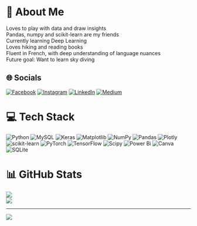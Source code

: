 # 💫 About Me
Loves to play with data and draw insights<br>Pandas, numpy and scikit-learn are my friends<br>Currently learning Deep Learning<br>Loves hiking and reading books<br>Fluent in French, with deep understanding of language nuances<br>Future goal: Want to learn sky diving


## 🌐 Socials
[![Facebook](https://img.shields.io/badge/Facebook-%231877F2.svg?logo=Facebook&logoColor=white)](https://facebook.com/sanjam.preet.7) [![Instagram](https://img.shields.io/badge/Instagram-%23E4405F.svg?logo=Instagram&logoColor=white)](https://instagram.com/preetsanjam) [![LinkedIn](https://img.shields.io/badge/LinkedIn-%230077B5.svg?logo=linkedin&logoColor=white)](https://linkedin.com/in/sanjam-preet-singh-7300a5a4) [![Medium](https://img.shields.io/badge/Medium-12100E?logo=medium&logoColor=white)](https://medium.com/@sanjam.preet) 

# 💻 Tech Stack
![Python](https://img.shields.io/badge/python-3670A0?style=for-the-badge&logo=python&logoColor=ffdd54) ![MySQL](https://img.shields.io/badge/mysql-%2300000f.svg?style=for-the-badge&logo=mysql&logoColor=white) ![Keras](https://img.shields.io/badge/Keras-%23D00000.svg?style=for-the-badge&logo=Keras&logoColor=white) ![Matplotlib](https://img.shields.io/badge/Matplotlib-%23ffffff.svg?style=for-the-badge&logo=Matplotlib&logoColor=black) ![NumPy](https://img.shields.io/badge/numpy-%23013243.svg?style=for-the-badge&logo=numpy&logoColor=white) ![Pandas](https://img.shields.io/badge/pandas-%23150458.svg?style=for-the-badge&logo=pandas&logoColor=white) ![Plotly](https://img.shields.io/badge/Plotly-%233F4F75.svg?style=for-the-badge&logo=plotly&logoColor=white) ![scikit-learn](https://img.shields.io/badge/scikit--learn-%23F7931E.svg?style=for-the-badge&logo=scikit-learn&logoColor=white) ![PyTorch](https://img.shields.io/badge/PyTorch-%23EE4C2C.svg?style=for-the-badge&logo=PyTorch&logoColor=white) ![TensorFlow](https://img.shields.io/badge/TensorFlow-%23FF6F00.svg?style=for-the-badge&logo=TensorFlow&logoColor=white) ![Scipy](https://img.shields.io/badge/SciPy-%230C55A5.svg?style=for-the-badge&logo=scipy&logoColor=%white) ![Power Bi](https://img.shields.io/badge/power_bi-F2C811?style=for-the-badge&logo=powerbi&logoColor=black) ![Canva](https://img.shields.io/badge/Canva-%2300C4CC.svg?style=for-the-badge&logo=Canva&logoColor=white) ![SQLite](https://img.shields.io/badge/sqlite-%2307405e.svg?style=for-the-badge&logo=sqlite&logoColor=white)
# 📊 GitHub Stats
![](https://github-readme-streak-stats.herokuapp.com/?user=preetsanjam&theme=dark&hide_border=false)<br/>
![](https://github-readme-stats.vercel.app/api/top-langs/?username=preetsanjam&theme=dark&hide_border=false&include_all_commits=false&count_private=true&layout=compact)


---
[![](https://visitcount.itsvg.in/api?id=preetsanjam&icon=0&color=0)](https://visitcount.itsvg.in)

<!-- Proudly created with GPRM ( https://gprm.itsvg.in ) -->
